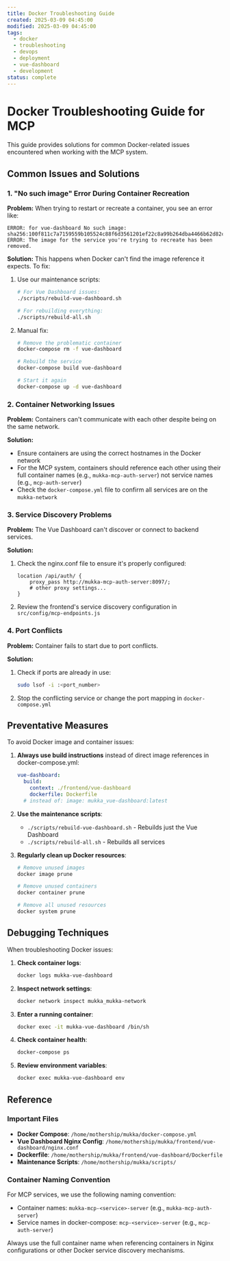 ```yaml
---
title: Docker Troubleshooting Guide
created: 2025-03-09 04:45:00
modified: 2025-03-09 04:45:00
tags:
  - docker
  - troubleshooting
  - devops
  - deployment
  - vue-dashboard
  - development
status: complete
---
```


# Docker Troubleshooting Guide for MCP

This guide provides solutions for common Docker-related issues encountered when working with the MCP system.

## Common Issues and Solutions

### 1. "No such image" Error During Container Recreation

**Problem:**
When trying to restart or recreate a container, you see an error like:
```
ERROR: for vue-dashboard No such image: sha256:100f811c7a7159559b105524c88f6d3561201ef22c8a99b264dba4466b62d82c
ERROR: The image for the service you're trying to recreate has been removed.
```

**Solution:**
This happens when Docker can't find the image reference it expects. To fix:

1. Use our maintenance scripts:
   ```bash
   # For Vue Dashboard issues:
   ./scripts/rebuild-vue-dashboard.sh
   
   # For rebuilding everything:
   ./scripts/rebuild-all.sh
   ```

2. Manual fix:
   ```bash
   # Remove the problematic container
   docker-compose rm -f vue-dashboard
   
   # Rebuild the service
   docker-compose build vue-dashboard
   
   # Start it again
   docker-compose up -d vue-dashboard
   ```

### 2. Container Networking Issues

**Problem:**
Containers can't communicate with each other despite being on the same network.

**Solution:**
- Ensure containers are using the correct hostnames in the Docker network
- For the MCP system, containers should reference each other using their full container names (e.g., `mukka-mcp-auth-server`) not service names (e.g., `mcp-auth-server`)
- Check the `docker-compose.yml` file to confirm all services are on the `mukka-network`

### 3. Service Discovery Problems

**Problem:**
The Vue Dashboard can't discover or connect to backend services.

**Solution:**
1. Check the nginx.conf file to ensure it's properly configured:
   ```
   location /api/auth/ {
       proxy_pass http://mukka-mcp-auth-server:8097/;
       # other proxy settings...
   }
   ```

2. Review the frontend's service discovery configuration in `src/config/mcp-endpoints.js`

### 4. Port Conflicts

**Problem:**
Container fails to start due to port conflicts.

**Solution:**
1. Check if ports are already in use:
   ```bash
   sudo lsof -i :<port_number>
   ```

2. Stop the conflicting service or change the port mapping in `docker-compose.yml`

## Preventative Measures

To avoid Docker image and container issues:

1. **Always use build instructions** instead of direct image references in docker-compose.yml:
   ```yaml
   vue-dashboard:
     build:
       context: ./frontend/vue-dashboard
       dockerfile: Dockerfile
     # instead of: image: mukka_vue-dashboard:latest
   ```

2. **Use the maintenance scripts**:
   - `./scripts/rebuild-vue-dashboard.sh` - Rebuilds just the Vue Dashboard
   - `./scripts/rebuild-all.sh` - Rebuilds all services

3. **Regularly clean up Docker resources**:
   ```bash
   # Remove unused images
   docker image prune
   
   # Remove unused containers
   docker container prune
   
   # Remove all unused resources
   docker system prune
   ```

## Debugging Techniques

When troubleshooting Docker issues:

1. **Check container logs**:
   ```bash
   docker logs mukka-vue-dashboard
   ```

2. **Inspect network settings**:
   ```bash
   docker network inspect mukka_mukka-network
   ```

3. **Enter a running container**:
   ```bash
   docker exec -it mukka-vue-dashboard /bin/sh
   ```

4. **Check container health**:
   ```bash
   docker-compose ps
   ```

5. **Review environment variables**:
   ```bash
   docker exec mukka-vue-dashboard env
   ```

## Reference

### Important Files

- **Docker Compose**: `/home/mothership/mukka/docker-compose.yml`
- **Vue Dashboard Nginx Config**: `/home/mothership/mukka/frontend/vue-dashboard/nginx.conf`
- **Dockerfile**: `/home/mothership/mukka/frontend/vue-dashboard/Dockerfile`
- **Maintenance Scripts**: `/home/mothership/mukka/scripts/`

### Container Naming Convention

For MCP services, we use the following naming convention:
- Container names: `mukka-mcp-<service>-server` (e.g., `mukka-mcp-auth-server`)
- Service names in docker-compose: `mcp-<service>-server` (e.g., `mcp-auth-server`)

Always use the full container name when referencing containers in Nginx configurations or other Docker service discovery mechanisms.
